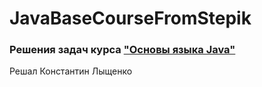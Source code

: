# JavaBaseCourseFromStepik


### Решения задач курса ["Основы языка Java"](https://stepik.org/lesson/908709/step/10?auth=login&unit=914307)

Решал Константин Лыщенко

